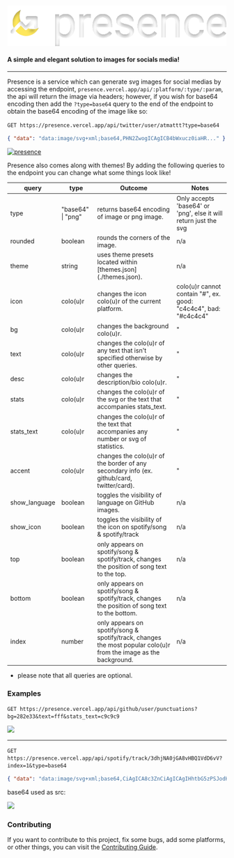 ![](public/alt.svg)

#### A simple and elegant solution to images for socials media!

---

Presence is a service which can generate svg images for social medias by accessing the endpoint, `presence.vercel.app/api/:platform/:type/:param`, the api will return the image via headers; however, if you wish for base64 encoding then add the `?type=base64` query to the end of the endpoint to obtain the base64 encoding of the image like so:

`GET https://presence.vercel.app/api/twitter/user/atmattt?type=base64`

```json
{ "data": "data:image/svg+xml;base64,PHN2ZwogICAgICB4bWxucz0iaHR..." }
```

[![presence](https://presence.vercel.app/api/twitter/user/atmattt)](https://twitter.com/atmattt)

Presence also comes along with themes! By adding the following queries to the endpoint you can change what some things look like!

| query         | type              | Outcome                                                                                                           | Notes                                                            |
| ------------- | ----------------- | ----------------------------------------------------------------------------------------------------------------- | ---------------------------------------------------------------- |
| type          | "base64" \| "png" | returns base64 encoding of image or png image.                                                                    | Only accepts 'base64' or 'png', else it will return just the svg |
| rounded       | boolean           | rounds the corners of the image.                                                                                  | n/a                                                              |
| theme         | string            | uses theme presets located within [themes.json] (./themes.json).                                                  | n/a                                                              |
| icon          | colo(u)r          | changes the icon colo(u)r of the current platform.                                                                | colo(u)r cannot contain "#", ex. good: "c4c4c4", bad: "#c4c4c4"  |
| bg            | colo(u)r          | changes the background colo(u)r.                                                                                  | "                                                                |
| text          | colo(u)r          | changes the colo(u)r of any text that isn't specified otherwise by other queries.                                 | "                                                                |
| desc          | colo(u)r          | changes the description/bio colo(u)r.                                                                             | "                                                                |
| stats         | colo(u)r          | changes the colo(u)r of the svg or the text that accompanies stats_text.                                          | "                                                                |
| stats_text    | colo(u)r          | changes the colo(u)r of the text that accompanies any number or svg of statistics.                                | "                                                                |
| accent        | colo(u)r          | changes the colo(u)r of the border of any secondary info (ex. github/card, twitter/card).                         | "                                                                |
| show_language | boolean           | toggles the visibility of language on GitHub images.                                                              | n/a                                                              |
| show_icon     | boolean           | toggles the visibility of the icon on spotify/song & spotify/track                                                | n/a                                                              |
| top           | boolean           | only appears on spotify/song & spotify/track, changes the position of song text to the top.                       | n/a                                                              |
| bottom        | boolean           | only appears on spotify/song & spotify/track, changes the position of song text to the bottom.                    | n/a                                                              |
| index         | number            | only appears on spotify/song & spotify/track, changes the most popular colo(u)r from the image as the background. | n/a                                                              |

- please note that all queries are optional.

### Examples

`GET https://presence.vercel.app/api/github/user/punctuations?bg=282e33&text=fff&stats_text=c9c9c9`

![](https://presence.vercel.app/api/github/user/punctuations?bg=282e33&text=fff&stats_text=c9c9c9)

---

`GET https://presence.vercel.app/api/spotify/track/3dhjNA0jGA8vHBQ1VdD6vV?index=1&type=base64`

```json
{ "data": "data:image/svg+xml;base64,CiAgICA8c3ZnCiAgICAgIHhtbG5zPSJodHR..." }
```

base64 used as src:

![](https://presence.vercel.app/api/spotify/track/3dhjNA0jGA8vHBQ1VdD6vV?index=1)

### Contributing

If you want to contribute to this project, fix some bugs, add some platforms, or other things, you can visit the [Contributing Guide](./CONTRIBUTING.md).
